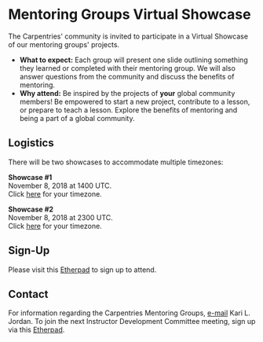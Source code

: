 # Mentoring Groups Virtual Showcase

The Carpentries' community is invited to participate in a Virtual Showcase of our mentoring groups' projects.
  - __What to expect:__ Each group will present one slide outlining something they learned or completed with their mentoring group. We will also answer questions from the community and discuss the benefits of mentoring.
  - __Why attend:__ Be inspired by the projects of __your__ global community members! Be empowered to start a new project, contribute to a lesson, or prepare to teach a lesson. Explore the benefits of mentoring and being a part of a global community.

## Logistics
There will be two showcases to accommodate multiple timezones:

__Showcase #1__  
November 8, 2018 at 1400 UTC.   
Click [here](https://www.timeanddate.com/worldclock/fixedtime.html?msg=Mentoring+Groups+Virtual+Showcase+1&iso=20181108T14&p1=1440&ah=1) for your timezone. 

__Showcase #2__  
November 8, 2018 at 2300 UTC.   
Click [here](https://www.timeanddate.com/worldclock/fixedtime.html?msg=Mentoring+Groups+Virtual+Showcase+2&iso=20181108T23&p1=1440&ah=1) for your timezone.

## Sign-Up
Please visit this [Etherpad](http://pad.carpentries.org/mentoring-groups) to sign up to attend.

## Contact
For information regarding the Carpentries Mentoring Groups, [e-mail](mailto:kariljordan@carpentries.org) Kari L. Jordan. To join the next Instructor Development Committee meeting, sign up via this [Etherpad](https://pad.carpentries.org/instructor-development). 
